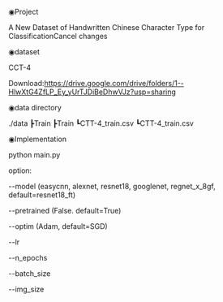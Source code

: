 ◉Project

A New Dataset of Handwritten Chinese Character Type for ClassificationCancel changes

◉dataset

 CCT-4
 
 Download:https://drive.google.com/drive/folders/1--HlwXtG4ZfLP_Ey_yUrTJDiBeDhwVJz?usp=sharing

◉data directory

 ./data
   ┣Train
   ┣Train
   ┗CTT-4_train.csv
   ┗CTT-4_train.csv

◉Implementation

python main.py


option:

--model (easycnn, alexnet, resnet18, googlenet, regnet_x_8gf, default=resnet18_ft)

--pretrained (False. default=True)

--optim (Adam, default=SGD)

--lr

--n_epochs

--batch_size

--img_size
